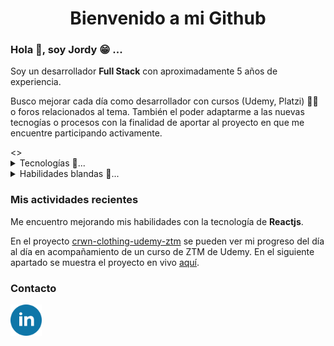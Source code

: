 <h1 align="center">Bienvenido a mi Github</h1>



<h3> Hola 👋, soy Jordy 😁 ...</h3>

<p> Soy un desarrollador <strong>Full Stack</strong> con aproximadamente 5 años de experiencia. 
</p>
<p>Busco mejorar cada día como desarrollador con cursos (Udemy, Platzi) 👨‍🎓 o foros relacionados al tema. También el poder adaptarme a las nuevas tecnogías o procesos con la finalidad de aportar al proyecto en que me encuentre participando activamente.</p>
<>

<details><summary >Tecnologías 🚀...</summary>
<ul>
    <li>Html</li>
    <li>Css</li>
    <li>Javascript</li>
    <li>ReactJS</li>
    <li>Wordpress, Woocommerce</li>
    <li>Php</li>
    <li>MySql</li>
</ul>
</details>

<details><summary >Habilidades blandas 🌌...</summary>
<ul>
    <li>Capacidad de escuchar.</li>
    <li>Toma de desiciones.</li>
    <li>Perseverante.</li>
    <li>Pensamiento análitico y crítico</li>
    <li>Trabajo en equipo.</li>
</ul>
</details>

<h3>Mis actividades recientes</h3>
<p>Me encuentro mejorando mis habilidades con la tecnología de <strong>Reactjs</strong>.</p> 
<p>En el proyecto <a href="https://github.com/JordyCA/crwn-clothing-udemy-ztm">crwn-clothing-udemy-ztm</a> se pueden ver mi progreso del día al día en acompañamiento de un curso de ZTM de Udemy. En el siguiente apartado se muestra el proyecto en vivo <a href="https://gregarious-centaur-584e10.netlify.app/">aquí</a>.</p>

<h3>Contacto</h3>
<a href="https://www.linkedin.com/in/jordy-jesus-castro-avenda%C3%B1o-609087106/"><img src="./img/linke.png" width="10%" alt="icon-linkedibn"/></a>